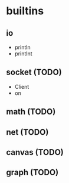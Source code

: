 

# builtins

## io
- println
- printInt

## socket (TODO)
- Client
- on

## math (TODO)

## net (TODO)

## canvas (TODO)

## graph (TODO)